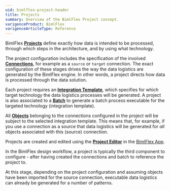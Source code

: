 ```yaml
---
uid: bimlflex-project-header
title: Projects
summary: Overview of the BimlFlex Project concept.
varigenceProduct: BimlFlex
varigenceArticleType: Reference
---
```

BimlFlex [**Projects**](xref:bimlflex-project-editor) define exactly how data is intended to be processed, through which steps in the architecture, and by using what technology.

The project configuration includes the specification of the involved [**Connections**](xref:bimlflex-connection-editor), for example as a `source` or `target` connection. The exact configuration of these stages drives the way the data logistics are generated by the BimlFlex engine. In other words, a project directs how data is processed through the data solution.

Each project requires an [**Integration Template**](xref:bimlflex-metadata-static-values#integration-templates), which specifies for which target technology the data logistics processes will be generated. A project is also associated to a [**Batch**](xref:bimlflex-batch-editor) to generate a batch process executable for the targeted technology (integration template).

All [**Objects**](xref:bimlflex-object-editor) belonging to the connections configured in the project will be subject to the selected integration template. This means that, for example, if you use a connection as a source that data logistics will be generated for _all_ objects associated with this (source) connection.

Projects are created and edited using the [**Project Editor**](xref:bimlflex-project-editor) in the [BimlFlex App](xref:metadata-editors-overview).

In the BimlFlex design workflow, a project is typically the third component to configure - after having created the connections and batch to reference the project to.

At this stage, depending on the project configuration and assuming objects have been imported for the source connection, executable data logistics can already be generated for a number of patterns.
